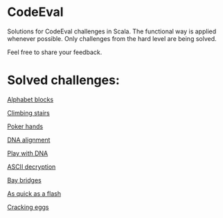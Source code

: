 # CodeEval
Solutions for CodeEval challenges in Scala. The functional way is applied whenever possible. Only challenges from the hard level are being solved.

Feel free to share your feedback.

# Solved challenges:
<p><a href="https://www.codeeval.com/open_challenges/201/">Alphabet blocks</a></p>
<p><a href="https://www.codeeval.com/open_challenges/64/">Climbing stairs</a></p>
<p><a href="https://www.codeeval.com/open_challenges/86/">Poker hands</a></p>
<p><a href="https://www.codeeval.com/open_challenges/171/">DNA alignment</a></p>
<p><a href="https://www.codeeval.com/open_challenges/126/">Play with DNA</a></p>
<p><a href="https://www.codeeval.com/open_challenges/155/">ASCII decryption</a></p>
<p><a href="https://www.codeeval.com/open_challenges/109/">Bay bridges</a></p>
<p><a href="https://www.codeeval.com/open_challenges/239/">As quick as a flash</a></p>
<p><a href="https://www.codeeval.com/open_challenges/151/">Cracking eggs</a></p>